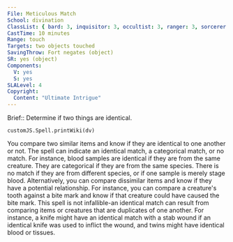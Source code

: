 ```yaml
---
File: Meticulous Match
School: divination
ClassList: { bard: 3, inquisitor: 3, occultist: 3, ranger: 3, sorcerer: 4, wizard: 4, witch: 4 }
CastTime: 10 minutes
Range: touch
Targets: two objects touched
SavingThrow: Fort negates (object)
SR: yes (object)
Components:
  V: yes
  S: yes
SLALevel: 4
Copyright:
  Content: "Ultimate Intrigue"
---
```

Brief:: Determine if two things are identical.

```dataviewjs
customJS.Spell.printWiki(dv)
```

You compare two similar items and know if they are identical to one another or not. The spell can indicate an identical match, a categorical match, or no match. For instance, blood samples are identical if they are from the same creature. They are categorical if they are from the same species. There is no match if they are from different species, or if one sample is merely stage blood.  Alternatively, you can compare dissimilar items and know if they have a potential relationship. For instance, you can compare a creature's tooth against a bite mark and know if that creature could have caused the bite mark.  This spell is not infallible-an identical match can result from comparing items or creatures that are duplicates of one another. For instance, a knife might have an identical match with a stab wound if an identical knife was used to inflict the wound, and twins might have identical blood or tissues.
